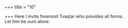 +++
title = "10"

+++
Here I invite foremost Tvaṣṭar who provides all forms.  
Let him be ours alone.  